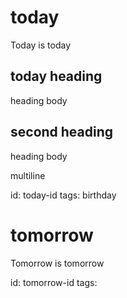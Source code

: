 # today
Today is today

## today heading
heading body

## second heading
heading body

multiline

id: today-id
tags: birthday
<!--- End Daily Entry --->

# tomorrow
Tomorrow is tomorrow

id: tomorrow-id
tags: 
<!--- End Daily Entry --->

